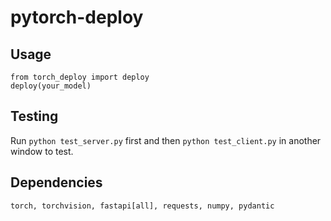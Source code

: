 # pytorch-deploy

## Usage
```
from torch_deploy import deploy
deploy(your_model)
```

## Testing
Run `python test_server.py` first and then `python test_client.py` in another window to test.

## Dependencies
`torch, torchvision, fastapi[all], requests, numpy, pydantic`

